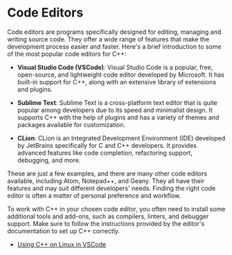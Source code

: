 # Code Editors

Code editors are programs specifically designed for editing, managing and writing source code. They offer a wide range of features that make the development process easier and faster. Here's a brief introduction to some of the most popular code editors for C++:

- **Visual Studio Code (VSCode)**: Visual Studio Code is a popular, free, open-source, and lightweight code editor developed by Microsoft. It has built-in support for C++, along with an extensive library of extensions and plugins.

- **Sublime Text**: Sublime Text is a cross-platform text editor that is quite popular among developers due to its speed and minimalist design. It supports C++ with the help of plugins and has a variety of themes and packages available for customization.

- **CLion**: CLion is an Integrated Development Environment (IDE) developed by JetBrains specifically for C and C++ developers. It provides advanced features like code completion, refactoring support, debugging, and more.

These are just a few examples, and there are many other code editors available, including Atom, Notepad++, and Geany. They all have their features and may suit different developers' needs. Finding the right code editor is often a matter of personal preference and workflow.

To work with C++ in your chosen code editor, you often need to install some additional tools and add-ons, such as compilers, linters, and debugger support. Make sure to follow the instructions provided by the editor's documentation to set up C++ correctly.

- [Using C++ on Linux in VSCode](https://code.visualstudio.com/docs/cpp/config-linux)